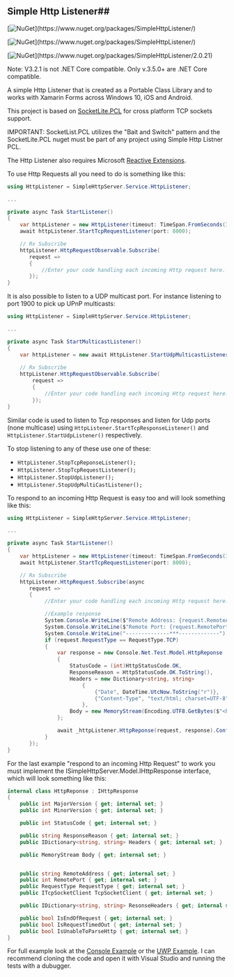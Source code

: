 ## Simple Http Listener##
[![NuGet](https://img.shields.io/badge/nuget-3.5.0_(.Net_Standard_1.4)-brightgreen.svg)](https://www.nuget.org/packages/SimpleHttpListener/)

[![NuGet](https://img.shields.io/badge/nuget-3.2.1_(.Net_Standard_1.2)-brightgreen.svg)](https://www.nuget.org/packages/SimpleHttpListener/)

[![NuGet](https://img.shields.io/badge/nuget-2.0.21_(Profile_111)-yellow.svg)](https://www.nuget.org/packages/SimpleHttpListener/2.0.21)

Note: V3.2.1 is not .NET Core compatible. Only v.3.5.0+ are .NET Core compatible.

A simple Http Listener that is created as a Portable Class Library and to works with Xamarin Forms across Windows 10, iOS and Android.

This project is based on [SocketLite.PCL](https://github.com/1iveowl/sockets-for-pcl/) for cross platform TCP sockets support. 

IMPORTANT: SocketList.PCL utilizes the "Bait and Switch" pattern and the SocketLite.PCL nuget must be part of any project using Simple Http Listner PCL.

The Http Listener also requires Microsoft [Reactive Extensions](https://www.nuget.org/packages/Rx-Main). 


To use Http Requests all you need to do is something like this:

```cs
using HttpListener = SimpleHttpServer.Service.HttpListener;

...

private async Task StartListener()
{
	var httpListener = new HttpListener(timeout: TimeSpan.FromSeconds(30));
    await httpListener.StartTcpRequestListener(port: 8000);

	// Rx Subscribe
	httpListener.HttpRequestObservable.Subscribe(
       request =>
       {
           //Enter your code handling each incoming Http request here.
       });
}
```

It is also possible to listen to a UDP multicast port. For instance listening to port 1900 to pick up UPnP multicasts:

```cs
using HttpListener = SimpleHttpServer.Service.HttpListener;

...

private async Task StartMulticastListener()
{
	var httpListener = new await HttpListener.StartUdpMulticastListener(ipAddr:"239.255.255.250", port: 1900);
			
	// Rx Subscribe
	httpListener.HttpRequestObservable.Subscribe(
	    request =>
	    {
	        //Enter your code handling each incoming Http request here.
	    });
}
```

Similar code is used to listen to Tcp responses and listen for Udp ports (none multicase) using `HttpListener.StartTcpResponseListener()` and `HttpListener.StartUdpListener()` respectively.

To stop listening to any of these use one of these:

 - `HttpListener.StopTcpReponseListener();`
 - `HttpListener.StopTcpRequestListener();`
 - `HttpListener.StopUdpListener();`
 - `HttpListener.StopUdpMultiCastListener();`

To respond to an incoming Http Request is easy too and will look something like this:
```cs
using HttpListener = SimpleHttpServer.Service.HttpListener;

...

private async Task StartListener()
{
    var httpListener = new HttpListener(timeout: TimeSpan.FromSeconds(30));
    await httpListener.StartTcpRequestListener(port: 8000);

    // Rx Subscribe
    httpListener.HttpRequest.Subscribe(async 
       request =>
       {
            //Enter your code handling each incoming Http request here.

            //Example response
            System.Console.WriteLine($"Remote Address: {request.RemoteAddress}");
            System.Console.WriteLine($"Remote Port: {request.RemotePort}");
            System.Console.WriteLine("--------------***-------------");
            if (request.RequestType == RequestType.TCP)
            {
                var response = new Console.Net.Test.Model.HttpReponse
                {
                    StatusCode = (int)HttpStatusCode.OK,
                    ResponseReason = HttpStatusCode.OK.ToString(),
                    Headers = new Dictionary<string, string>
                        {
                            {"Date", DateTime.UtcNow.ToString("r")},
                            {"Content-Type", "text/html; charset=UTF-8" },
                        },
                    Body = new MemoryStream(Encoding.UTF8.GetBytes($"<html>\r\n<body>\r\n<h1>Hello, World! {DateTime.Now}</h1>\r\n</body>\r\n</html>"))
                };

                await _httpListener.HttpReponse(request, response).ConfigureAwait(false);
            }
       });
}
```

For the last example "respond to an incoming Http Request" to work you must implement the ISimpleHttpServer.Model.IHttpResponse interface, which will look something like this: 

```cs
internal class HttpReponse : IHttpResponse
{
    public int MajorVersion { get; internal set; }
    public int MinorVersion { get; internal set; }

    public int StatusCode { get; internal set; }

    public string ResponseReason { get; internal set; }
    public IDictionary<string, string> Headers { get; internal set; }

    public MemoryStream Body { get; internal set; }


    public string RemoteAddress { get; internal set; }
    public int RemotePort { get; internal set; }
    public RequestType RequestType { get; internal set; }
    public ITcpSocketClient TcpSocketClient { get; internal set; }

    public IDictionary<string, string> ResonseHeaders { get; internal set; }

    public bool IsEndOfRequest { get; internal set; }
    public bool IsRequestTimedOut { get; internal set; }
    public bool IsUnableToParseHttp { get; internal set; }
}
```

For full example look at the [Console Example](https://github.com/1iveowl/Simple-Http-Listener-PCL/tree/master/src/SimpleHttpServer/Tests/Console.Net.Test) or the [UWP Example](https://github.com/1iveowl/Simple-Http-Listener-PCL/tree/master/src/SimpleHttpServer/Tests/UwpClient.Test). I can recommend cloning the code and open it with Visual Studio and running the tests with a dubugger.
